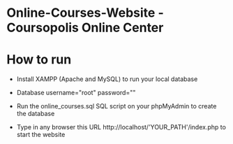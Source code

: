 # Online-Courses-Website - Coursopolis Online Center

# How to run
 - Install XAMPP (Apache and MySQL) to run your local database
 
 - Database username="root" password=""
 
 - Run the online_courses.sql SQL script on your phpMyAdmin to create the database
 
 - Type in any browser this URL http://localhost/'YOUR_PATH'/index.php to start the website
 

